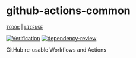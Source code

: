 # github-actions-common

[`TODO`s](./TODO.md) | [`LICENSE`](./LICENSE.md)

[![Verification](https://github.com/percebus/github-actions-common/actions/workflows/always.yml/badge.svg)](https://github.com/percebus/github-actions-common/actions/workflows/always.yml) [![dependency-review](https://github.com/percebus/github-actions-common/actions/workflows/dependency-review.yml/badge.svg)](https://github.com/percebus/github-actions-common/actions/workflows/dependency-review.yml)

GitHub re-usable Workflows and Actions
